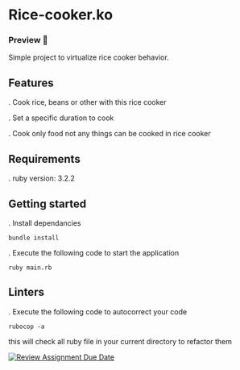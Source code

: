 # Rice-cooker.ko
### Preview 🤖
Simple project to virtualize rice cooker behavior.

## Features 
. Cook rice, beans or other with this rice cooker

. Set a specific duration to cook 

. Cook only food not any things can be cooked in rice cooker   

## Requirements

. ruby version: 3.2.2

## Getting started
. Install dependancies

```
bundle install
```

. Execute the following code to start the application

```
ruby main.rb
```

## Linters
. Execute the following code to autocorrect your code

```
rubocop -a
```

this will check all ruby file in your current directory to refactor them

[![Review Assignment Due Date](https://classroom.github.com/assets/deadline-readme-button-24ddc0f5d75046c5622901739e7c5dd533143b0c8e959d652212380cedb1ea36.svg)](https://classroom.github.com/a/PHq8Kfj_)

